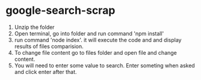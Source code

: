 # google-search-scrap
1) Unzip the folder
2) Open terminal, go into folder and run command 'npm install'
3) run command 'node index'. it will execute the code and and display results of files comparision.
4) To change file content go to files folder and open file and change content.
5) You will need to enter some value to search. Enter someting when asked and click enter after that. 

